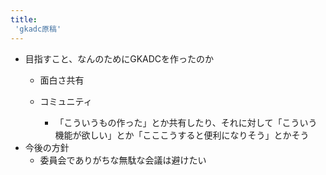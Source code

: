 ```yaml
---
title:
 'gkadc原稿'
---
```


- 目指すこと、なんのためにGKADCを作ったのか
    - 面白さ共有

    - コミュニティ
        - 「こういうもの作った」とか共有したり、それに対して「こういう機能が欲しい」とか「こここうすると便利になりそう」とかそう
- 今後の方針
    - 委員会でありがちな無駄な会議は避けたい

